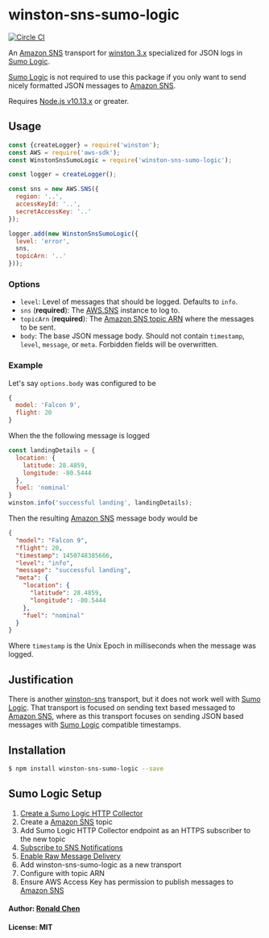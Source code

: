 # winston-sns-sumo-logic

[![Circle CI](https://circleci.com/gh/Battlefy/winston-sns-sumo-logic.svg?style=shield)](https://circleci.com/gh/Battlefy/winston-sns-sumo-logic)

An [Amazon SNS][0] transport for [winston 3.x][1] specialized for JSON logs in [Sumo Logic][2].

[Sumo Logic][2] is not required to use this package if you only want to send nicely formatted JSON messages to [Amazon SNS][0].

Requires [Node.js v10.13.x][9] or greater.

## Usage
``` js
const {createLogger} = require('winston');
const AWS = require('aws-sdk');
const WinstonSnsSumoLogic = require('winston-sns-sumo-logic');

const logger = createLogger();

const sns = new AWS.SNS({
  region: '..',
  accessKeyId: '..',
  secretAccessKey: '..'
});

logger.add(new WinstonSnsSumoLogic({
  level: 'error',
  sns,
  topicArn: '..'
}));
```
### Options
* `level`: Level of messages that should be logged.  Defaults to `info`.
* `sns` (**required**): The [AWS.SNS][3] instance to log to.
* `topicArn` (**required**): The [Amazon SNS topic ARN][4] where the messages to be sent.
* `body`: The base JSON message body.  Should not contain `timestamp`, `level`, `message`, or `meta`.  Forbidden fields will be overwritten.

### Example
Let's say `options.body` was configured to be
``` js
{
  model: 'Falcon 9',
  flight: 20
}
```
When the the following message is logged
``` js
const landingDetails = {
  location: {
    latitude: 28.4859,
    longitude: -80.5444
  },
  fuel: 'nominal'
}
winston.info('successful landing', landingDetails);
```
Then the resulting [Amazon SNS][0] message body would be
``` json
{
  "model": "Falcon 9",
  "flight": 20,
  "timestamp": 1450748385666,
  "level": "info",
  "message": "successful landing",
  "meta": {
    "location": {
      "latitude": 28.4859,
      "longitude": -80.5444
    },
    "fuel": "nominal"
  }
}
```
Where `timestamp` is the Unix Epoch in milliseconds when the message was logged.

## Justification
There is another [winston-sns][5] transport, but it does not work well with [Sumo Logic][2].  That transport is focused on sending text based messaged to [Amazon SNS][0], where as this transport focuses on sending JSON based messages with [Sumo Logic][2] compatible timestamps.

## Installation
``` bash
$ npm install winston-sns-sumo-logic --save
```

## Sumo Logic Setup
1. [Create a Sumo Logic HTTP Collector][6]
2. Create a [Amazon SNS][0] topic
3. Add Sumo Logic HTTP Collector endpoint as an HTTPS subscriber to the new topic
4. [Subscribe to SNS Notifications][7]
5. [Enable Raw Message Delivery][8]
6. Add winston-sns-sumo-logic as a new transport
7. Configure with topic ARN
8. Ensure AWS Access Key has permission to publish messages to [Amazon SNS][0]

#### Author: [Ronald Chen](https://github.com/Pyrolistical)

#### License: MIT

[0]: https://aws.amazon.com/sns/
[1]: https://github.com/winstonjs/winston
[2]: https://www.sumologic.com
[3]: http://docs.aws.amazon.com/AWSJavaScriptSDK/latest/AWS/SNS.html
[4]: http://docs.aws.amazon.com/general/latest/gr/aws-arns-and-namespaces.html#arn-syntax-sns
[5]: https://github.com/jesseditson/winston-sns
[6]: https://service.sumologic.com/help/Default.htm#Setting_up_a_Hosted_Collector.htm
[7]: https://service.sumologic.com/help/#Collecting_logs_for_AWS_Config.htm
[8]: http://docs.aws.amazon.com/sns/latest/dg/large-payload-raw-message.html
[9]: https://nodejs.org/en/
